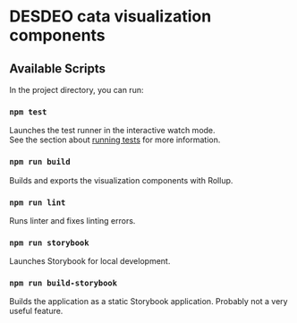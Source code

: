 # DESDEO cata visualization components

## Available Scripts

In the project directory, you can run:

### `npm test`
Launches the test runner in the interactive watch mode.\
See the section about [running tests](https://facebook.github.io/create-react-app/docs/running-tests) for more information.

### `npm run build`
Builds and exports the visualization components with Rollup.

### `npm run lint`
Runs linter and fixes linting errors.

### `npm run storybook`
Launches Storybook for local development.

### `npm run build-storybook`
Builds the application as a static Storybook application. Probably not a very useful feature.